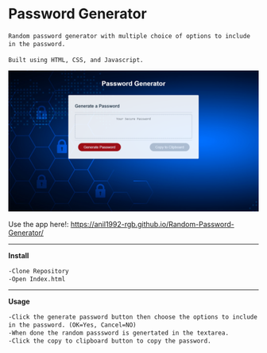 # Password Generator

    Random password generator with multiple choice of options to include in the password.

    Built using HTML, CSS, and Javascript.

![Example profile](./example.png)

Use the app here!: https://anil1992-rgb.github.io/Random-Password-Generator/
___________________________________________________________________________________________________________________

**Install**
    
    -Clone Repository
    -Open Index.html

___________________________________________________________________________________________________________________

**Usage**

    -Click the generate password button then choose the options to include in the password. (OK=Yes, Cancel=NO)
    -When done the random passsword is genertated in the textarea.
    -Click the copy to clipboard button to copy the password.
